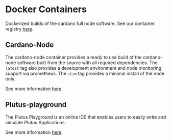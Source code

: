 # Docker Containers

Dockerized builds of the cardano full node software. See our container registry [here](https://hub.docker.com/u/farmrone).

## Cardano-Node

The cardano-node container provides a ready to use build of the cardano-node
software built from the source with all required dependencies. The `latest` tag
also provides a development environment and node monitoring support via
prometheus. The `slim` tag provides a minimal install of the node only.

See more information [here](./cardano-node/README.md).

## Plutus-playground

 The Plutus Playground is an online IDE that enables users to easily write and
simulate Plutus Applications.

See more information [here](./plutus-playground/README.md).

